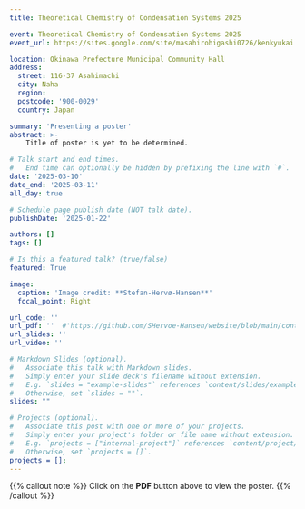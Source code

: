 ```yaml
---
title: Theoretical Chemistry of Condensation Systems 2025

event: Theoretical Chemistry of Condensation Systems 2025
event_url: https://sites.google.com/site/masahirohigashi0726/kenkyukai

location: Okinawa Prefecture Municipal Community Hall
address:
  street: 116-37 Asahimachi
  city: Naha
  region: 
  postcode: '900-0029'
  country: Japan

summary: 'Presenting a poster'
abstract: >-
    Title of poster is yet to be determined.

# Talk start and end times.
#   End time can optionally be hidden by prefixing the line with `#`.
date: '2025-03-10'
date_end: '2025-03-11'
all_day: true

# Schedule page publish date (NOT talk date).
publishDate: '2025-01-22'

authors: []
tags: []

# Is this a featured talk? (true/false)
featured: True

image:
  caption: 'Image credit: **Stefan-Hervø-Hansen**'
  focal_point: Right

url_code: ''
url_pdf: ''  #'https://github.com/SHervoe-Hansen/website/blob/main/content/event/MSL2024/Poster_MSL2024.pdf'
url_slides: ''
url_video: ''

# Markdown Slides (optional).
#   Associate this talk with Markdown slides.
#   Simply enter your slide deck's filename without extension.
#   E.g. `slides = "example-slides"` references `content/slides/example-slides.md`.
#   Otherwise, set `slides = ""`.
slides: ""

# Projects (optional).
#   Associate this post with one or more of your projects.
#   Simply enter your project's folder or file name without extension.
#   E.g. `projects = ["internal-project"]` references `content/project/deep-learning/index.md`.
#   Otherwise, set `projects = []`.
projects = []:
---
```


{{% callout note %}}
Click on the **PDF** button above to view the poster.
{{% /callout %}}
